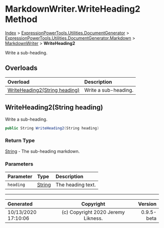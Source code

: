 ﻿# MarkdownWriter.WriteHeading2 Method

[Index](../index.md) > [ExpressionPowerTools.Utilities.DocumentGenerator](ExpressionPowerTools.Utilities.DocumentGenerator.a.md) > [ExpressionPowerTools.Utilities.DocumentGenerator.Markdown](ExpressionPowerTools.Utilities.DocumentGenerator.Markdown.n.md) > [MarkdownWriter](ExpressionPowerTools.Utilities.DocumentGenerator.Markdown.MarkdownWriter.cs.md) > **WriteHeading2**

Write a sub-heading.

## Overloads

| Overload | Description |
| :-- | :-- |
| [WriteHeading2(String heading)](#writeheading2string-heading) | Write a sub-heading. |
## WriteHeading2(String heading)

Write a sub-heading.

```csharp
public String WriteHeading2(String heading)
```

### Return Type

 [String](https://docs.microsoft.com/dotnet/api/system.string)  - The sub-heading markdown.

### Parameters

| Parameter | Type | Description |
| :-- | :-- | :-- |
| `heading` | [String](https://docs.microsoft.com/dotnet/api/system.string) | The heading text. |



---

| Generated | Copyright | Version |
| :-- | :-: | --: |
| 10/13/2020 17:10:06 | (c) Copyright 2020 Jeremy Likness. | 0.9.5-beta |
